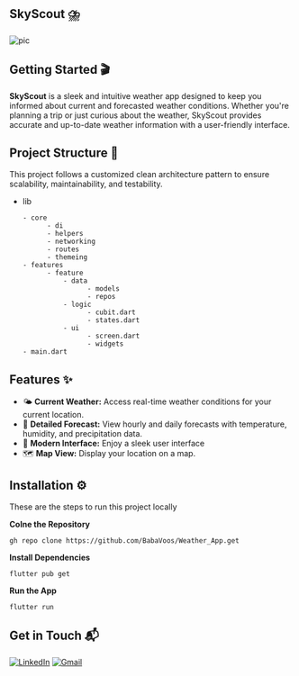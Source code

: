 ## SkyScout ⛈️
![pic](https://github.com/user-attachments/assets/ae8f7ad3-247e-4c4d-9d2e-f6378379dada)

## Getting Started 🎬
**SkyScout** is a sleek and intuitive weather app designed to keep you informed about current and forecasted weather conditions. Whether you're planning a trip or just curious about the weather, SkyScout provides accurate and up-to-date weather information with a user-friendly interface.

## Project Structure 📁
This project follows a customized clean architecture pattern to ensure scalability, maintainability, and testability.

- lib
  
      - core
            - di
            - helpers
            - networking
            - routes
            - themeing
      - features
            - feature
                - data
                      - models
                      - repos
                - logic
                      - cubit.dart
                      - states.dart
                - ui
                      - screen.dart
                      - widgets
      - main.dart

## Features ✨

- 🌤️ **Current Weather:** Access real-time weather conditions for your current location.
- 📅 **Detailed Forecast:** View hourly and daily forecasts with temperature, humidity, and precipitation data.
- 🎨 **Modern Interface:** Enjoy a sleek user interface
- 🗺️ **Map View:** Display your location on a map.

## Installation ⚙️
These are the steps to run this project locally

**Colne the Repository** 
```
gh repo clone https://github.com/BabaVoos/Weather_App.get
```
**Install Dependencies**
```
flutter pub get
```

**Run the App**
```
flutter run
```

## Get in Touch 📬

[![LinkedIn](https://img.shields.io/badge/LinkedIn-0077B5?style=for-the-badge&logo=linkedin&logoColor=white)](https://www.linkedin.com/in/mudar-voos-521424240/) 
[![Gmail](https://img.shields.io/badge/Gmail-333333?style=for-the-badge&logo=gmail&logoColor=red)](https://www.mudarabdulhadi@gmail.com)



